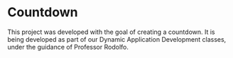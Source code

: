 # Countdown
This project was developed with the goal of creating a countdown. It is being developed as part of our Dynamic Application Development classes, under the guidance of Professor Rodolfo.
